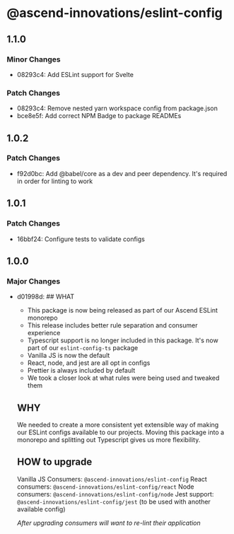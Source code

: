 # @ascend-innovations/eslint-config

## 1.1.0

### Minor Changes

- 08293c4: Add ESLint support for Svelte

### Patch Changes

- 08293c4: Remove nested yarn workspace config from package.json
- bce8e5f: Add correct NPM Badge to package READMEs

## 1.0.2

### Patch Changes

- f92d0bc: Add @babel/core as a dev and peer dependency. It's required in order for linting to work

## 1.0.1

### Patch Changes

- 16bbf24: Configure tests to validate configs

## 1.0.0

### Major Changes

- d01998d: ## WHAT

  - This package is now being released as part of our Ascend ESLint monorepo
  - This release includes better rule separation and consumer experience
  - Typescript support is no longer included in this package. It's now part of our `eslint-config-ts` package
  - Vanilla JS is now the default
  - React, node, and jest are all opt in configs
  - Prettier is always included by default
  - We took a closer look at what rules were being used and tweaked them

  ## WHY

  We needed to create a more consistent yet extensible way of making our ESLint configs available to our projects. Moving this package into a monorepo and splitting out Typescript gives us more flexibility.

  ## HOW to upgrade

  Vanilla JS Consumers: `@ascend-innovations/eslint-config`
  React consumers: `@ascend-innovations/eslint-config/react`
  Node consumers: `@ascend-innovations/eslint-config/node`
  Jest support: `@ascend-innovations/eslint-config/jest` (to be used with another available config)

  _After upgrading consumers will want to re-lint their application_
